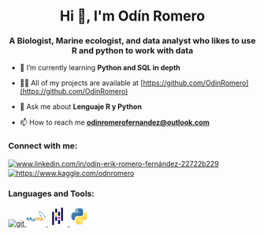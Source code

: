 <h1 align="center">Hi 👋, I'm Odín Romero</h1>
<h3 align="center">A Biologist, Marine ecologist, and data analyst who likes to use R and python to work with data</h3>

- 🌱 I’m currently learning **Python and SQL in depth**

- 👨‍💻 All of my projects are available at [https://github.com/OdinRomero](https://github.com/OdinRomero)

- 💬 Ask me about **Lenguaje R y Python**

- 📫 How to reach me **odinromerofernandez@outlook.com**

<h3 align="left">Connect with me:</h3>
<p align="left">
<a href="https://linkedin.com/in/www.linkedin.com/in/odín-erik-romero-fernández-22722b229" target="blank"><img align="center" src="https://raw.githubusercontent.com/rahuldkjain/github-profile-readme-generator/master/src/images/icons/Social/linked-in-alt.svg" alt="www.linkedin.com/in/odín-erik-romero-fernández-22722b229" height="30" width="40" /></a>
<a href="https://kaggle.com/https://www.kaggle.com/odnromero" target="blank"><img align="center" src="https://raw.githubusercontent.com/rahuldkjain/github-profile-readme-generator/master/src/images/icons/Social/kaggle.svg" alt="https://www.kaggle.com/odnromero" height="30" width="40" /></a>
</p>

<h3 align="left">Languages and Tools:</h3>
<p align="left"> <a href="https://git-scm.com/" target="_blank" rel="noreferrer"> <img src="https://www.vectorlogo.zone/logos/git-scm/git-scm-icon.svg" alt="git" width="40" height="40"/> </a> <a href="https://www.mysql.com/" target="_blank" rel="noreferrer"> <img src="https://raw.githubusercontent.com/devicons/devicon/master/icons/mysql/mysql-original-wordmark.svg" alt="mysql" width="40" height="40"/> </a> <a href="https://pandas.pydata.org/" target="_blank" rel="noreferrer"> <img src="https://raw.githubusercontent.com/devicons/devicon/2ae2a900d2f041da66e950e4d48052658d850630/icons/pandas/pandas-original.svg" alt="pandas" width="40" height="40"/> </a> <a href="https://www.python.org" target="_blank" rel="noreferrer"> <img src="https://raw.githubusercontent.com/devicons/devicon/master/icons/python/python-original.svg" alt="python" width="40" height="40"/> </a> </p>
